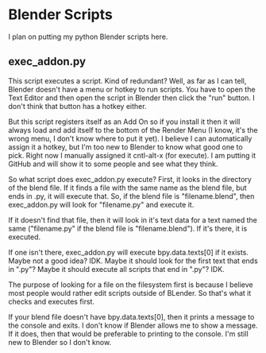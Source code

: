 # Blender Scripts

I plan on putting my python Blender scripts here.

## exec_addon.py

This script executes a script. Kind of redundant? Well, as far as I can tell, Blender doesn't have a menu or hotkey to run scripts. You have to open the Text Editor and then open the script in Blender then click the "run" button. I don't think that button has a hotkey either.

But this script registers itself as an Add On so if you install it then it will always load and add itself to the bottom of the Render Menu (I know, it's the wrong menu, I don't know where to put it yet). I believe I can automatically assign it a hotkey, but I'm too new to Blender to know what good one to pick. Right now I manually assigned it cntl-alt-x (for execute). I am putting it GitHub and will show it to some people and see what they think.

So what script does exec_addon.py execute? First, it looks in the directory of the blend file. If it finds a file with the same name as the blend file, but ends in .py, it will execute that. So, if the blend file is "filename.blend", then exec_addon.py will look for "filename.py" and execute it.

If it doesn't find that file, then it will look in it's text data for a text named the same ("filename.py" if the blend file is "filename.blend"). If it's there, it is executed.

If one isn't there, exec_addon.py will execute bpy.data.texts[0] if it exists. Maybe not a good idea? IDK. Maybe it should look for the first text that ends in ".py"? Maybe it should execute all scripts that end in ".py"? IDK.

The purpose of looking for a file on the filesystem first is because I believe most people would rather edit scripts outside of BLender. So that's what it checks and executes first.

If your blend file doesn't have bpy.data.texts[0], then it prints a message to the console and exits. I don't know if Blender allows me to show a message. If it does, then that would be preferable to printing to the console. I'm still new to Blender so I don't know.
